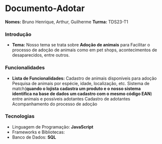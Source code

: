 # Documento-Adotar
**Nomes:** Bruno Henrique, Arthur, Guilherme
**Turma:** TDS23-T1

### Introdução
* **Tema:**  Nosso tema se trata sobre **Adoção de animais** para Facilitar o processo de adoção de animais como em pet shops, acontecimentos de desaparecidos, entre outros.
  
### Funcionalidades
* **Lista de Funcionalidades:**
        Cadastro de animais disponíveis para adoção
        Pesquisa de animais por espécie, idade, localização, etc.
        Sistema de match(**quando o lojista cadastra um produto e o nosso sistema identifica na base de dados um cadastro com o mesmo código EAN**) entre animais e possíveis adotantes
        Cadastro de adotantes
        Acompanhamento do processo de adoção

### Tecnologias
* Linguagem de Programação: **JavaScript**
* Frameworks e Bibliotecas:
* Banco de Dados: **SQL**
